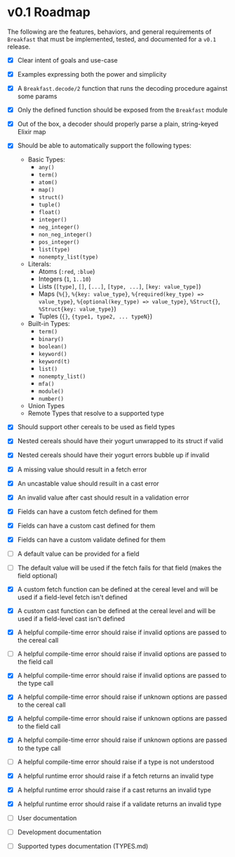 # v0.1 Roadmap

The following are the features, behaviors, and general requirements of `Breakfast` that must be implemented, tested, and documented for a `v0.1` release.

- [x] Clear intent of goals and use-case
- [x] Examples expressing both the power and simplicity
- [x] A `Breakfast.decode/2` function that runs the decoding procedure against some params
- [x] Only the defined function should be exposed from the `Breakfast` module
- [x] Out of the box, a decoder should properly parse a plain, string-keyed Elixir map
- [x] Should be able to automatically support the following types:
  - Basic Types:
    - `any()`
    - `term()`
    - `atom()`
    - `map()`
    - `struct()`
    - `tuple()`
    - `float()`
    - `integer()`
    - `neg_integer()`
    - `non_neg_integer()`
    - `pos_integer()`
    - `list(type)`
    - `nonempty_list(type)`
  - Literals:
    - Atoms (`:red`, `:blue`)
    - Integers (`1`, `1..10`)
    - Lists (`[type]`, `[]`, `[...]`, `[type, ...]`, `[key: value_type]`)
    - Maps (`%{}`, `%{key: value_type}`, `%{required(key_type) => value_type}`, `%{optional(key_type) => value_type}`, `%Struct{}`, `%Struct{key: value_type}`)
    - Tuples (`{}`, `{type1, type2, ... typeN}`)
  - Built-in Types:
    - `term()`
    - `binary()`
    - `boolean()`
    - `keyword()`
    - `keyword(t)`
    - `list()`
    - `nonempty_list()`
    - `mfa()`
    - `module()`
    - `number()`
  - Union Types
  - Remote Types that resolve to a supported type
- [x] Should support other cereals to be used as field types
- [x] Nested cereals should have their yogurt unwrapped to its struct if valid
- [x] Nested cereals should have their yogurt errors bubble up if invalid
- [x] A missing value should result in a fetch error
- [x] An uncastable value should resuilt in a cast error
- [x] An invalid value after cast should result in a validation error
- [x] Fields can have a custom fetch defined for them
- [x] Fields can have a custom cast defined for them
- [x] Fields can have a custom validate defined for them
- [ ] A default value can be provided for a field
- [ ] The default value will be used if the fetch fails for that field (makes the field optional)
- [x] A custom fetch function can be defined at the cereal level and will be used if a field-level fetch isn't defined
- [x] A custom cast function can be defined at the cereal level and will be used if a field-level cast isn't defined
- [x] A helpful compile-time error should raise if invalid options are passed to the cereal call
- [ ] A helpful compile-time error should raise if invalid options are passed to the field call
- [x] A helpful compile-time error should raise if invalid options are passed to the type call
- [x] A helpful compile-time error should raise if unknown options are passed to the cereal call
- [x] A helpful compile-time error should raise if unknown options are passed to the field call
- [x] A helpful compile-time error should raise if unknown options are passed to the type call
- [ ] A helpful compile-time error should raise if a type is not understood
- [x] A helpful runtime error should raise if a fetch returns an invalid type
- [x] A helpful runtime error should raise if a cast returns an invalid type
- [x] A helpful runtime error should raise if a validate returns an invalid type
- [ ] User documentation
- [ ] Development documentation
- [ ] Supported types documentation (TYPES.md)

